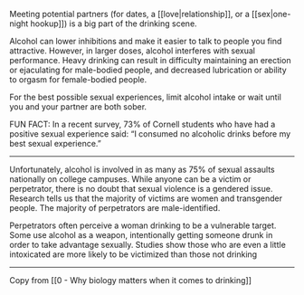 Meeting potential partners (for dates, a [[love|relationship]], or a [[sex|one-night hookup]]) is a big part of the drinking scene.

Alcohol can lower inhibitions and make it easier to talk to people you find attractive. However, in larger doses, alcohol interferes with sexual performance. Heavy drinking can result in difficulty maintaining an erection or ejaculating for male-bodied people, and decreased lubrication or ability to orgasm for female-bodied people.

For the best possible sexual experiences, limit alcohol intake or wait until you and your partner are both sober.

FUN FACT: In a recent survey, 73% of Cornell students who have had a positive sexual experience said: “I consumed no alcoholic drinks before my best sexual experience.”

---

Unfortunately, alcohol is involved in as many as 75% of sexual assaults nationally on college campuses. While anyone can be a victim or perpetrator, there is no doubt that sexual violence is a gendered issue. Research tells us that the majority of victims are women and transgender people. The majority of perpetrators are male-identified.

Perpetrators often perceive a woman drinking to be a vulnerable target. Some use alcohol as a weapon, intentionally getting someone drunk in order to take advantage sexually. Studies show those who are even a little intoxicated are more likely to be victimized than those not drinking

---

Copy from [[0 - Why biology matters when it comes to drinking]]
